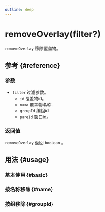 ```yaml
---
outline: deep
---
```


# removeOverlay(filter?)
`removeOverlay` 移除覆盖物。

## 参考 {#reference}
<!-- @include: @/@views/api/references/instance/removeOverlay.md -->

### 参数
- `filter` 过滤参数。
  - `id` 覆盖物id。
  - `name` 覆盖物名称。
  - `groupId` 编组id
  - `paneId` 窗口id。


### 返回值
`removeOverlay` 返回 `boolean` 。

## 用法 {#usage}
<script setup>
import RemoveOverlayBasic from '../../@views/api/samples/removeOverlay-basic/index.vue'
import RemoveOverlayName from '../../@views/api/samples/removeOverlay-name/index.vue'
import RemoveOverlayGroupId from '../../@views/api/samples/removeOverlay-groupId/index.vue'
</script>

### 基本使用 {#basic}
<RemoveOverlayBasic/>

### 按名称移除 {#name}
<RemoveOverlayName/>

### 按组移除 {#groupId}
<RemoveOverlayGroupId/>